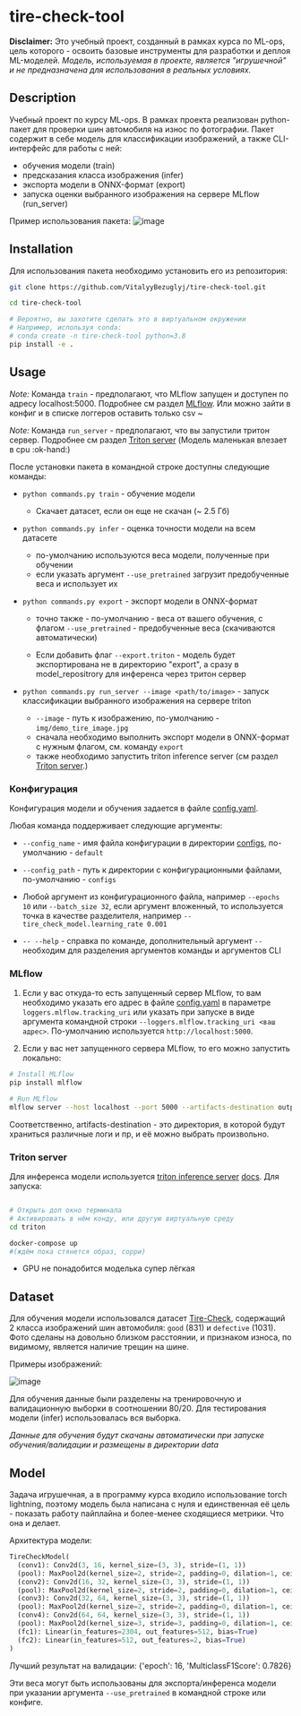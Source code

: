 # tire-check-tool

**Disclaimer:** Это учебный проект, созданный в рамках курса по ML-ops, цель которого - освоить базовые
инструменты для разработки и деплоя ML-моделей. _Модель, используемая в проекте, является "игрушечной" и не
предназначена для использования в реальных условиях._

## Description

Учебный проект по курсу ML-ops. В рамках проекта реализован python-пакет для проверки шин автомобиля на износ
по фотографии. Пакет содержит в себе модель для классификации изображений, а также CLI-интерфейс для работы с
ней:

- обучения модели (train)
- предсказания класса изображения (infer)
- экспорта модели в ONNX-формат (export)
- запуска оценки выбранного изображения на сервере MLflow (run_server)

Пример использования пакета: ![image](img/tire-check-tool_demo.png)

## Installation

Для использования пакета необходимо установить его из репозитория:

```bash
git clone https://github.com/VitalyyBezuglyj/tire-check-tool.git

cd tire-check-tool

# Вероятно, вы захотите сделать это в виртуальном окружении
# Например, используя conda:
# conda create -n tire-check-tool python=3.8
pip install -e .
```

## Usage

_Note:_ Команда `train` - предполагают, что MLflow запущен и доступен по адресу localhost:5000. Подробнее см
раздел [MLflow](#mlflow). Или можно зайти в конфиг и в списке логгеров оставить только csv ~

_Note:_ Команда `run_server` - предполагают, что вы запустили тритон сервер. Подробнее см раздел
[Triton server](#triton-server) (Модель маленькая влезает в cpu :ok-hand:)

После установки пакета в командной строке доступны следующие команды:

- `python commands.py train` - обучение модели

  - Скачает датасет, если он еще не скачан (~ $2.5$ Гб)

- `python commands.py infer` - оценка точности модели на всем датасете

  - по-умолчанию используются веса модели, полученные при обучении
  - если указать аргумент `--use_pretrained` загрузит предобученные веса и использует их

- `python commands.py export` - экспорт модели в ONNX-формат

  - точно также - по-умолчанию - веса от вашего обучения, с флагом `--use_pretrained` - предобученные веса
    (скачиваются автоматически)

  - Если добавить флаг `--export.triton` - модель будет экспортирована не в директорию "export", а сразу в
    model_repositrory для инференса через тритон сервер

- `python commands.py run_server --image <path/to/image>` - запуск классификации выбранного изображения на
  сервере triton
  - `--image` - путь к изображению, по-умолчанию - `img/demo_tire_image.jpg`
  - сначала необходимо выполнить экспорт модели в ONNX-формат с нужным флагом, см. команду `export`
  - также необходимо запустить triton inference server (см раздел [Triton server](#triton-server).)

### Конфигурация

Конфигурация модели и обучения задается в файле [config.yaml](configs/default.yaml).

Любая команда поддерживает следующие аргументы:

- `--config_name` - имя файла конфигурации в директории [configs](configs), по-умолчанию - `default`

- `--config_path` - путь к директории с конфигурационными файлами, по-умолчанию - `configs`

- Любой аргумент из конфигурационного файла, например `--epochs 10` или `--batch_size 32`, если аргумент
  вложенный, то используется точка в качестве разделителя, например `--tire_check_model.learning_rate 0.001`

- `-- --help` - справка по команде, дополнительный аргумент `--` необходим для разделения аргументов команды и
  аргументов CLI

### MLflow

1. Если у вас откуда-то есть запущенный сервер MLflow, то вам необходимо указать его адрес в файле
   [config.yaml](configs/default.yaml) в параметре `loggers.mlflow.tracking_uri` или указать при запуске в
   виде аргумента командной строки `--loggers.mlflow.tracking_uri <ваш адрес>`. По-умолчанию используется
   `http://localhost:5000`.

2. Если у вас нет запущенного сервера MLflow, то его можно запустить локально:

```bash
# Install MLflow
pip install mlflow

# Run MLflow
mlflow server --host localhost --port 5000 --artifacts-destination outputs/mlflow_artifacts
```

Соответственно, artifacts-destination - это директория, в которой будут храниться различные логи и пр, и её
можно выбрать произвольно.

### Triton server

Для инференса модели используется [triton inference server]() [docs](). Для запуска:

```bash

# Открыть доп окно терминала
# Активировать в нём конду, или другую виртуальную среду
cd triton

docker-compose up
#(ждём пока стянется образ, сорри)
```

- GPU не понадобится моделька супер лёгкая

## Dataset

Для обучения модели использовался датасет
[Tire-Check](https://www.kaggle.com/datasets/warcoder/tyre-quality-classification), содержащий 2 класса
изображений шин автомобиля: `good` ($831$) и `defective` ($1 031$). Фото сделаны на довольно близком
расстоянии, и признаком износа, по видимому, является наличие трещин на шине.

Примеры изображений:

![image](img/tires_dataset_demo.png)

Для обучения данные были разделены на тренировочную и валидационную выборки в соотношении 80/20. Для
тестирования модели (infer) использовалась вся выборка.

_Данные для обучения будут скачаны автоматически при запуске обучения/валидации и размещены в директории data_

## Model

Задача игрушечная, а в программу курса входило использование torch lightning, поэтому модель была написана с
нуля и единственная её цель - показать работу пайплайна и более-менее сходящиеся метрики. Что она и делает.

Архитектура модели:

```python
TireCheckModel(
  (conv1): Conv2d(3, 16, kernel_size=(3, 3), stride=(1, 1))
  (pool): MaxPool2d(kernel_size=2, stride=2, padding=0, dilation=1, ceil_mode=False)
  (conv2): Conv2d(16, 32, kernel_size=(3, 3), stride=(1, 1))
  (pool): MaxPool2d(kernel_size=2, stride=2, padding=0, dilation=1, ceil_mode=False)
  (conv3): Conv2d(32, 64, kernel_size=(3, 3), stride=(1, 1))
  (pool): MaxPool2d(kernel_size=2, stride=2, padding=0, dilation=1, ceil_mode=False)
  (conv4): Conv2d(64, 64, kernel_size=(3, 3), stride=(1, 1))
  (pool): MaxPool2d(kernel_size=3, stride=3, padding=0, dilation=1, ceil_mode=False)
  (fc1): Linear(in_features=2304, out_features=512, bias=True)
  (fc2): Linear(in_features=512, out_features=2, bias=True)
)
```

Лучший результат на валидации: {'epoch': 16, 'MulticlassF1Score': 0.7826}

Эти веса могут быть использованы для экспорта/инференса модели при указании аргумента `--use_pretrained` в
командной строке или конфиге.
